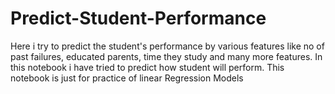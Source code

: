# Predict-Student-Performance
Here i try to predict the student's performance by various features like no of past failures, educated parents, time they study and many more features.  In this notebook i have tried to predict how student will perform.  This notebook is just for practice of linear Regression  Models
